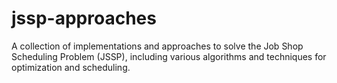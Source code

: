 # jssp-approaches
A collection of implementations and approaches to solve the Job Shop Scheduling Problem (JSSP), including various algorithms and techniques for optimization and scheduling.



